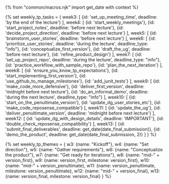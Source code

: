 {% from "common/macros.njk" import get_date with context %}

{% set weekly_tp_tasks = {
week3: [
  {id: 'set_up_meeting_time', deadline: 'by the end of the lecture'}
],
week4: [
  {id: 'start_weekly_meetings'},
  {id: 'start_project_notes', deadline: 'before next lecture'},
  {id: 'decide_project_direction', deadline: 'before next lecture'}
],
week5: [
  {id: 'brainstorm_user_stories', deadline: 'before next lecture'}
],
week6: [
  {id: 'prioritize_user_stories', deadline: 'during the lecture', deadline_type: "info"},
  {id: 'conceptualize_first_version'},
  {id: 'draft_the_ug', deadline: 'before next lecture'},
  {id: 'refine_product_design'}
],
week7: [
  {id: 'set_up_project_repo', deadline: 'during the lecture', deadline_type: "info"},
  {id: 'practice_workflow_with_sample_repo'},
  {id: 'plan_the_next_iteration'}
],
week8: [
  {id: 'ensure_you_know_tp_expectations'},
  {id: 'start_implementing_first_version'},
  {id: 'use_github_to_manage_milestones'},
  {id: 'add_junit_tests'}
],
week9: [
  {id: 'make_code_more_defensive'},
  {id: 'deliver_first_version', deadline: 'midnight before next lecture'},
  {id: 'do_an_informal_demo', deadline: 'during the next lecture', deadline_type: "info"}
],
week10: [
  {id: 'start_on_the_penultimate_version'},
  {id: 'update_dg_user_stories_etc'},
  {id: 'make_code_reposense_compatible'}
],
week11: [
  {id: 'update_the_ug'},
  {id: 'deliver_penultimate_version', deadline: 'midnight before next lecture'}
],
week12: [
  {id: 'update_dg_with_design_details', deadline: 'IMPORTANT'},
  {id: 'double_check_reposense_compatibility'}
],
week13: [
  {id: 'submit_final_deliverables', deadline: get_date(date_final_submission)},
  {id: 'demo_the_product', deadline: get_date(date_final_submission, 2)}
]
} %}

{% set weekly_tp_themes = {
  w3: {name: "Kickoff"},
  w4: {name: "Set direction"},
  w5: {name: "Gather requirements"},
  w6: {name: "Conceptualize the product"},
  w7: {name: "Get ready for iterations"},
  w8: {name: "mid-" + version_first},
  w9: {name: version_first, milestone: version_first},
  w10: {name: "mid-" + version_penultimate},
  w11: {name: version_penultimate, milestone: version_penultimate},
  w12: {name: "mid-" + version_final},
  w13: {name: version_final, milestone: version_final}
} %}
